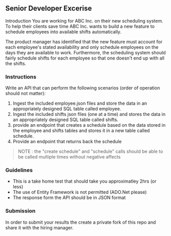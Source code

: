 ## Senior Developer Excerise
Introduction
You are working for ABC Inc. on their new scheduling system. To help their clients save time ABC Inc. wants to build a new feature to schedule employees into available shifts automatically.

The product manager has identified that the new feature must account for each employee's stated availability and only schedule employees on the days they are available to work. Furthermore, the scheduling system should fairly schedule shifts for each employee so that one doesn't end up with all the shifts.

### Instructions
Write an API that can perform the following scenarios (order of operation should not matter):
1. Ingest the included employee.json files and store the data in an appropriately designed SQL table called employee.
2. Ingest the included shifts json files (one at a time) and stores the data in an appropriately designed SQL table called shifts.
3. provide an endpoint that creates a schedule based on the data stored in the employee and shifts tables and stores it in a new table called schedule.
4. Provide an endpoint that returns back the schedule

> NOTE : the "create schedule" and "schedule" calls should be able to be called multiple times without negative affects

### Guidelines
* This is a take home test that should take you approximatley 2hrs (or less)
* The use of Entity Framework is not permitted (ADO.Net please)
* The response form the API should be in JSON format

### Submission
In order to submit your results the create a private fork of this repo and share it with the hiring manager.
